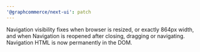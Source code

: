 ```yaml
---
'@graphcommerce/next-ui': patch
---
```


Navigation visibility fixes when browser is resized, or exactly 864px width, and when Navigation is reopened after closing, dragging or navigating. Navigation HTML is now permanently in the DOM.
